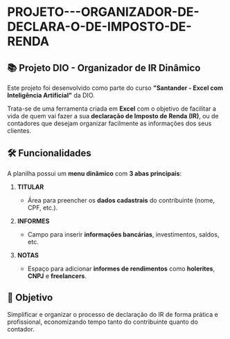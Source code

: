 # PROJETO---ORGANIZADOR-DE-DECLARA-O-DE-IMPOSTO-DE-RENDA
## 📚 Projeto DIO - Organizador de IR Dinâmico

Este projeto foi desenvolvido como parte do curso **"Santander - Excel com Inteligência Artificial"** da DIO.

Trata-se de uma ferramenta criada em **Excel** com o objetivo de facilitar a vida de quem vai fazer a sua **declaração de Imposto de Renda (IR)**, ou de contadores que desejam organizar facilmente as informações dos seus clientes.

## 🛠 Funcionalidades

A planilha possui um **menu dinâmico** com **3 abas principais**:

1. **TITULAR**  
   - Área para preencher os **dados cadastrais** do contribuinte (nome, CPF, etc.).

2. **INFORMES**  
   - Campo para inserir **informações bancárias**, investimentos, saldos, etc.

3. **NOTAS**  
   - Espaço para adicionar **informes de rendimentos** como **holerites**, **CNPJ** e **freelancers**.

## 💼 Objetivo

Simplificar e organizar o processo de declaração do IR de forma prática e profissional, economizando tempo tanto do contribuinte quanto do contador.
